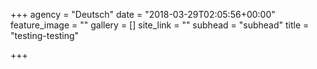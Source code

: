 +++
agency = "Deutsch"
date = "2018-03-29T02:05:56+00:00"
feature_image = ""
gallery = []
site_link = ""
subhead = "subhead"
title = "testing-testing"

+++
